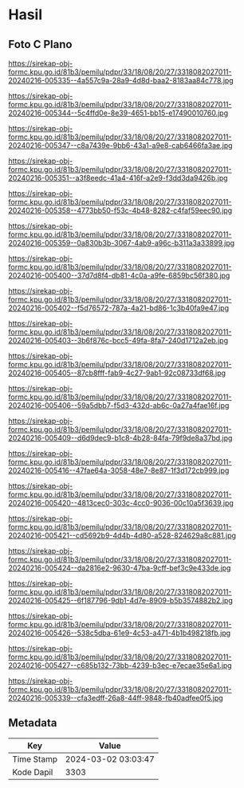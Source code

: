 # Hasil

## Foto C Plano

https://sirekap-obj-formc.kpu.go.id/81b3/pemilu/pdpr/33/18/08/20/27/3318082027011-20240216-005335--4a557c9a-28a9-4d8d-baa2-8183aa84c778.jpg

https://sirekap-obj-formc.kpu.go.id/81b3/pemilu/pdpr/33/18/08/20/27/3318082027011-20240216-005344--5c4ffd0e-8e39-4651-bb15-e17490010760.jpg

https://sirekap-obj-formc.kpu.go.id/81b3/pemilu/pdpr/33/18/08/20/27/3318082027011-20240216-005347--c8a7439e-9bb6-43a1-a9e8-cab6466fa3ae.jpg

https://sirekap-obj-formc.kpu.go.id/81b3/pemilu/pdpr/33/18/08/20/27/3318082027011-20240216-005351--a3f8eedc-41a4-416f-a2e9-f3dd3da9426b.jpg

https://sirekap-obj-formc.kpu.go.id/81b3/pemilu/pdpr/33/18/08/20/27/3318082027011-20240216-005358--4773bb50-f53c-4b48-8282-c4faf59eec90.jpg

https://sirekap-obj-formc.kpu.go.id/81b3/pemilu/pdpr/33/18/08/20/27/3318082027011-20240216-005359--0a830b3b-3067-4ab9-a96c-b311a3a33899.jpg

https://sirekap-obj-formc.kpu.go.id/81b3/pemilu/pdpr/33/18/08/20/27/3318082027011-20240216-005400--37d7d8f4-db81-4c0a-a9fe-6859bc56f380.jpg

https://sirekap-obj-formc.kpu.go.id/81b3/pemilu/pdpr/33/18/08/20/27/3318082027011-20240216-005402--f5d76572-787a-4a21-bd86-1c3b40fa9e47.jpg

https://sirekap-obj-formc.kpu.go.id/81b3/pemilu/pdpr/33/18/08/20/27/3318082027011-20240216-005403--3b6f876c-bcc5-49fa-8fa7-240d1712a2eb.jpg

https://sirekap-obj-formc.kpu.go.id/81b3/pemilu/pdpr/33/18/08/20/27/3318082027011-20240216-005405--87cb8fff-fab9-4c27-9ab1-92c08733df68.jpg

https://sirekap-obj-formc.kpu.go.id/81b3/pemilu/pdpr/33/18/08/20/27/3318082027011-20240216-005406--59a5dbb7-f5d3-432d-ab6c-0a27a4fae16f.jpg

https://sirekap-obj-formc.kpu.go.id/81b3/pemilu/pdpr/33/18/08/20/27/3318082027011-20240216-005409--d6d9dec9-b1c8-4b28-84fa-79f9de8a37bd.jpg

https://sirekap-obj-formc.kpu.go.id/81b3/pemilu/pdpr/33/18/08/20/27/3318082027011-20240216-005416--47fae64a-3058-48e7-8e87-1f3d172cb999.jpg

https://sirekap-obj-formc.kpu.go.id/81b3/pemilu/pdpr/33/18/08/20/27/3318082027011-20240216-005420--4813cec0-303c-4cc0-9036-00c10a5f3639.jpg

https://sirekap-obj-formc.kpu.go.id/81b3/pemilu/pdpr/33/18/08/20/27/3318082027011-20240216-005421--cd5692b9-4d4b-4d80-a528-824629a8c881.jpg

https://sirekap-obj-formc.kpu.go.id/81b3/pemilu/pdpr/33/18/08/20/27/3318082027011-20240216-005424--da2816e2-9630-47ba-9cff-bef3c9e433de.jpg

https://sirekap-obj-formc.kpu.go.id/81b3/pemilu/pdpr/33/18/08/20/27/3318082027011-20240216-005425--6f187796-9db1-4d7e-8909-b5b3574882b2.jpg

https://sirekap-obj-formc.kpu.go.id/81b3/pemilu/pdpr/33/18/08/20/27/3318082027011-20240216-005426--538c5dba-61e9-4c53-a471-4b1b498218fb.jpg

https://sirekap-obj-formc.kpu.go.id/81b3/pemilu/pdpr/33/18/08/20/27/3318082027011-20240216-005427--c685b132-73bb-4239-b3ec-e7ecae35e6a1.jpg

https://sirekap-obj-formc.kpu.go.id/81b3/pemilu/pdpr/33/18/08/20/27/3318082027011-20240216-005339--cfa3edff-26a8-44ff-9848-fb40adfee0f5.jpg


## Metadata

| Key        | Value               |
| ---------- | ------------------- |
| Time Stamp | 2024-03-02 03:03:47 |
| Kode Dapil | 3303                |



